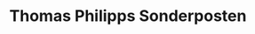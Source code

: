 ---
title: "Thomas Philipps Sonderposten"
url: /guben/thomas-philipps-sonderposten/
shop: Kramladen
---